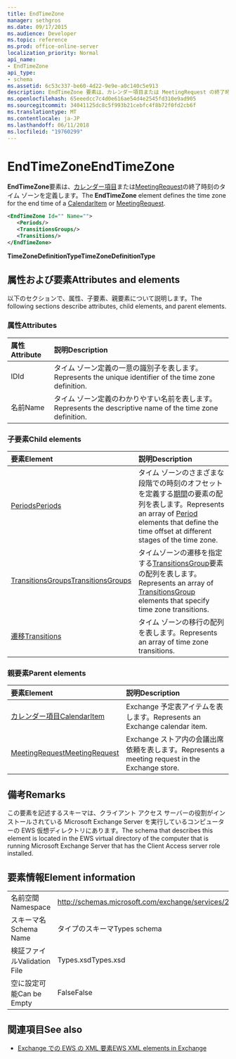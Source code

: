 ```yaml
---
title: EndTimeZone
manager: sethgros
ms.date: 09/17/2015
ms.audience: Developer
ms.topic: reference
ms.prod: office-online-server
localization_priority: Normal
api_name:
- EndTimeZone
api_type:
- schema
ms.assetid: 6c53c337-be60-4d22-9e9e-a0c140c5e913
description: EndTimeZone 要素は、カレンダー項目または MeetingRequest の終了時刻のタイム ゾーンを定義します。
ms.openlocfilehash: 65eeedcc7c4d0e616ae54d4e2545fd310e9ad905
ms.sourcegitcommit: 34041125dc8c5f993b21cebfc4f8b72f0fd2cb6f
ms.translationtype: MT
ms.contentlocale: ja-JP
ms.lasthandoff: 06/11/2018
ms.locfileid: "19760299"
---
```

# <a name="endtimezone"></a><span data-ttu-id="91301-103">EndTimeZone</span><span class="sxs-lookup"><span data-stu-id="91301-103">EndTimeZone</span></span>

<span data-ttu-id="91301-104">**EndTimeZone**要素は、[カレンダー項目](calendaritem.md)または[MeetingRequest](meetingrequest.md)の終了時刻のタイム ゾーンを定義します。</span><span class="sxs-lookup"><span data-stu-id="91301-104">The **EndTimeZone** element defines the time zone for the end time of a [CalendarItem](calendaritem.md) or [MeetingRequest](meetingrequest.md).</span></span>
  
```xml
<EndTimeZone Id="" Name="">
   <Periods/>
   <TransitionsGroups/>
   <Transitions/>
</EndTimeZone>
```

 <span data-ttu-id="91301-105">**TimeZoneDefinitionType**</span><span class="sxs-lookup"><span data-stu-id="91301-105">**TimeZoneDefinitionType**</span></span>
## <a name="attributes-and-elements"></a><span data-ttu-id="91301-106">属性および要素</span><span class="sxs-lookup"><span data-stu-id="91301-106">Attributes and elements</span></span>

<span data-ttu-id="91301-107">以下のセクションで、属性、子要素、親要素について説明します。</span><span class="sxs-lookup"><span data-stu-id="91301-107">The following sections describe attributes, child elements, and parent elements.</span></span>
  
### <a name="attributes"></a><span data-ttu-id="91301-108">属性</span><span class="sxs-lookup"><span data-stu-id="91301-108">Attributes</span></span>

|<span data-ttu-id="91301-109">**属性**</span><span class="sxs-lookup"><span data-stu-id="91301-109">**Attribute**</span></span>|<span data-ttu-id="91301-110">**説明**</span><span class="sxs-lookup"><span data-stu-id="91301-110">**Description**</span></span>|
|:-----|:-----|
|<span data-ttu-id="91301-111">ID</span><span class="sxs-lookup"><span data-stu-id="91301-111">Id</span></span>  <br/> |<span data-ttu-id="91301-112">タイム ゾーン定義の一意の識別子を表します。</span><span class="sxs-lookup"><span data-stu-id="91301-112">Represents the unique identifier of the time zone definition.</span></span>  <br/> |
|<span data-ttu-id="91301-113">名前</span><span class="sxs-lookup"><span data-stu-id="91301-113">Name</span></span>  <br/> |<span data-ttu-id="91301-114">タイム ゾーン定義のわかりやすい名前を表します。</span><span class="sxs-lookup"><span data-stu-id="91301-114">Represents the descriptive name of the time zone definition.</span></span>  <br/> |
   
### <a name="child-elements"></a><span data-ttu-id="91301-115">子要素</span><span class="sxs-lookup"><span data-stu-id="91301-115">Child elements</span></span>

|<span data-ttu-id="91301-116">**要素**</span><span class="sxs-lookup"><span data-stu-id="91301-116">**Element**</span></span>|<span data-ttu-id="91301-117">**説明**</span><span class="sxs-lookup"><span data-stu-id="91301-117">**Description**</span></span>|
|:-----|:-----|
|[<span data-ttu-id="91301-118">Periods</span><span class="sxs-lookup"><span data-stu-id="91301-118">Periods</span></span>](periods.md) <br/> |<span data-ttu-id="91301-119">タイム ゾーンのさまざまな段階での時刻のオフセットを定義する[期間](period.md)の要素の配列を表します。</span><span class="sxs-lookup"><span data-stu-id="91301-119">Represents an array of [Period](period.md) elements that define the time offset at different stages of the time zone.</span></span>  <br/> |
|[<span data-ttu-id="91301-120">TransitionsGroups</span><span class="sxs-lookup"><span data-stu-id="91301-120">TransitionsGroups</span></span>](transitionsgroups.md) <br/> |<span data-ttu-id="91301-121">タイムゾーンの遷移を指定する[TransitionsGroup](transitionsgroup.md)要素の配列を表します。</span><span class="sxs-lookup"><span data-stu-id="91301-121">Represents an array of [TransitionsGroup](transitionsgroup.md) elements that specify time zone transitions.</span></span>  <br/> |
|[<span data-ttu-id="91301-122">遷移</span><span class="sxs-lookup"><span data-stu-id="91301-122">Transitions</span></span>](transitions.md) <br/> |<span data-ttu-id="91301-123">タイム ゾーンの移行の配列を表します。</span><span class="sxs-lookup"><span data-stu-id="91301-123">Represents an array of time zone transitions.</span></span>  <br/> |
   
### <a name="parent-elements"></a><span data-ttu-id="91301-124">親要素</span><span class="sxs-lookup"><span data-stu-id="91301-124">Parent elements</span></span>

|<span data-ttu-id="91301-125">**要素**</span><span class="sxs-lookup"><span data-stu-id="91301-125">**Element**</span></span>|<span data-ttu-id="91301-126">**説明**</span><span class="sxs-lookup"><span data-stu-id="91301-126">**Description**</span></span>|
|:-----|:-----|
|[<span data-ttu-id="91301-127">カレンダー項目</span><span class="sxs-lookup"><span data-stu-id="91301-127">CalendarItem</span></span>](calendaritem.md) <br/> |<span data-ttu-id="91301-128">Exchange 予定表アイテムを表します。</span><span class="sxs-lookup"><span data-stu-id="91301-128">Represents an Exchange calendar item.</span></span>  <br/> |
|[<span data-ttu-id="91301-129">MeetingRequest</span><span class="sxs-lookup"><span data-stu-id="91301-129">MeetingRequest</span></span>](meetingrequest.md) <br/> |<span data-ttu-id="91301-130">Exchange ストア内の会議出席依頼を表します。</span><span class="sxs-lookup"><span data-stu-id="91301-130">Represents a meeting request in the Exchange store.</span></span>  <br/> |
   
## <a name="remarks"></a><span data-ttu-id="91301-131">備考</span><span class="sxs-lookup"><span data-stu-id="91301-131">Remarks</span></span>

<span data-ttu-id="91301-132">この要素を記述するスキーマは、クライアント アクセス サーバーの役割がインストールされている Microsoft Exchange Server を実行しているコンピューターの EWS 仮想ディレクトリにあります。</span><span class="sxs-lookup"><span data-stu-id="91301-132">The schema that describes this element is located in the EWS virtual directory of the computer that is running Microsoft Exchange Server that has the Client Access server role installed.</span></span>
  
## <a name="element-information"></a><span data-ttu-id="91301-133">要素情報</span><span class="sxs-lookup"><span data-stu-id="91301-133">Element information</span></span>

|||
|:-----|:-----|
|<span data-ttu-id="91301-134">名前空間</span><span class="sxs-lookup"><span data-stu-id="91301-134">Namespace</span></span>  <br/> |http://schemas.microsoft.com/exchange/services/2006/types  <br/> |
|<span data-ttu-id="91301-135">スキーマ名</span><span class="sxs-lookup"><span data-stu-id="91301-135">Schema Name</span></span>  <br/> |<span data-ttu-id="91301-136">タイプのスキーマ</span><span class="sxs-lookup"><span data-stu-id="91301-136">Types schema</span></span>  <br/> |
|<span data-ttu-id="91301-137">検証ファイル</span><span class="sxs-lookup"><span data-stu-id="91301-137">Validation File</span></span>  <br/> |<span data-ttu-id="91301-138">Types.xsd</span><span class="sxs-lookup"><span data-stu-id="91301-138">Types.xsd</span></span>  <br/> |
|<span data-ttu-id="91301-139">空に設定可能</span><span class="sxs-lookup"><span data-stu-id="91301-139">Can be Empty</span></span>  <br/> |<span data-ttu-id="91301-140">False</span><span class="sxs-lookup"><span data-stu-id="91301-140">False</span></span>  <br/> |
   
## <a name="see-also"></a><span data-ttu-id="91301-141">関連項目</span><span class="sxs-lookup"><span data-stu-id="91301-141">See also</span></span>



- [<span data-ttu-id="91301-142">Exchange での EWS の XML 要素</span><span class="sxs-lookup"><span data-stu-id="91301-142">EWS XML elements in Exchange</span></span>](ews-xml-elements-in-exchange.md)

